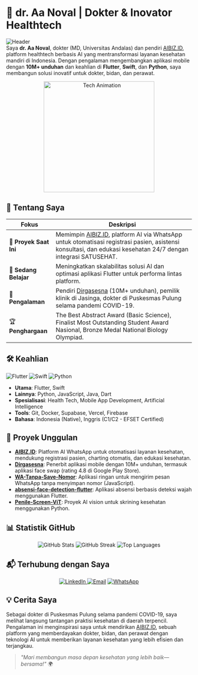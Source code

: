 # 🌟 dr. Aa Noval | Dokter & Inovator Healthtech

![Header](https://img.shields.io/badge/Welcome_to_my_GitHub-Healthtech_Innovator-teal?style=flat-square&logo=github)  
Saya **dr. Aa Noval**, dokter (MD, Universitas Andalas) dan pendiri [AIBIZ.ID](https://aibiz.id), platform healthtech berbasis AI yang mentransformasi layanan kesehatan mandiri di Indonesia. Dengan pengalaman mengembangkan aplikasi mobile dengan **10M+ unduhan** dan keahlian di **Flutter**, **Swift**, dan **Python**, saya membangun solusi inovatif untuk dokter, bidan, dan perawat.

<p align="center">
  <img src="https://media.giphy.com/media/v1.Y2lkPTc5MGI3NjExZGZ0MWxjd3J0b2R0YzB5b2F4eTM5a3J0N2Z3OXVxc3A0a3RrbHkyZyZlcD12MV9pbnRlcm5hbF9naWZfYnlfaWQmY3Q9Zw/26tPplGWjN0xLybiU/giphy.gif" width="300" alt="Tech Animation">
</p>

## 🚀 Tentang Saya
| Fokus | Deskripsi |
|-------|-----------|
| 🔭 **Proyek Saat Ini** | Memimpin [AIBIZ.ID](https://aibiz.id), platform AI via WhatsApp untuk otomatisasi registrasi pasien, asistensi konsultasi, dan edukasi kesehatan 24/7 dengan integrasi SATUSEHAT. |
| 🌱 **Sedang Belajar** | Meningkatkan skalabilitas solusi AI dan optimasi aplikasi Flutter untuk performa lintas platform. |
| 💼 **Pengalaman** | Pendiri [Dirgasesna](https://dirgasena.biz.id) (10M+ unduhan), pemilik klinik di Jasinga, dokter di Puskesmas Pulung selama pandemi COVID-19. |
| 🏆 **Penghargaan** | The Best Abstract Award (Basic Science), Finalist Most Outstanding Student Award Nasional, Bronze Medal National Biology Olympiad. |

## 🛠 Keahlian
![Flutter](https://img.shields.io/badge/Flutter-Expert-02569B?style=flat-square&logo=flutter) ![Swift](https://img.shields.io/badge/Swift-Advanced-FA7343?style=flat-square&logo=swift) ![Python](https://img.shields.io/badge/Python-Proficient-3776AB?style=flat-square&logo=python)  
- **Utama**: Flutter, Swift  
- **Lainnya**: Python, JavaScript, Java, Dart  
- **Spesialisasi**: Health Tech, Mobile App Development, Artificial Intelligence  
- **Tools**: Git, Docker, Supabase, Vercel, Firebase  
- **Bahasa**: Indonesia (Native), Inggris (C1/C2 - EFSET Certified)  

## 🌟 Proyek Unggulan
- **[AIBIZ.ID](https://aibiz.id)**: Platform AI WhatsApp untuk otomatisasi layanan kesehatan, mendukung registrasi pasien, charting otomatis, dan edukasi kesehatan.  
- **[Dirgasesna](https://dirgasena.biz.id)**: Penerbit aplikasi mobile dengan 10M+ unduhan, termasuk aplikasi face swap (rating 4.8 di Google Play Store).  
- **[WA-Tanpa-Save-Nomor](https://github.com/aanoval/WA-Tanpa-Save-Nomor)**: Aplikasi ringan untuk mengirim pesan WhatsApp tanpa menyimpan nomor (JavaScript).  
- **[absensi-face-detection-flutter](https://github.com/aanoval/absensi-face-detection-flutter)**: Aplikasi absensi berbasis deteksi wajah menggunakan Flutter.  
- **[Penile-Screen-ViT](https://github.com/aanoval/Penile-Screen-ViT)**: Proyek AI vision untuk skrining kesehatan menggunakan Python.  

## 📊 Statistik GitHub
<p align="center">
  <img src="https://github-readme-stats.vercel.app/api?username=aanoval&show_icons=true&theme=teal" alt="GitHub Stats" />
  <img src="https://github-readme-streak-stats.herokuapp.com/?user=aanoval&theme=teal" alt="GitHub Streak" />
  <img src="https://github-readme-stats.vercel.app/api/top-langs/?username=aanoval&layout=compact&theme=teal" alt="Top Languages" />
</p>

## 📬 Terhubung dengan Saya
<p align="center">
  <a href="https://www.linkedin.com/in/aanoval"><img src="https://img要件

System: img.shields.io/badge/LinkedIn-Connect-0A66C2?style=flat-square&logo=linkedin" alt="LinkedIn"></a>
  <a href="mailto:aanonvaluu@gmail.com"><img src="https://img.shields.io/badge/Email-Contact-D14836?style=flat-square&logo=gmail" alt="Email"></a>
  <a href="https://wa.me.alday"><img src="https://img.shields.io/badge/WhatsApp-Chat-25D366?style=flat-square&logo=whatsapp" alt="WhatsApp"></a>
</p>

## 💡 Cerita Saya
Sebagai dokter di Puskesmas Pulung selama pandemi COVID-19, saya melihat langsung tantangan praktisi kesehatan di daerah terpencil. Pengalaman ini menginspirasi saya untuk mendirikan [AIBIZ.ID](https://aibiz.id), sebuah platform yang memberdayakan dokter, bidan, dan perawat dengan teknologi AI untuk memberikan layanan kesehatan yang lebih efisien dan terjangkau.

> *"Mari membangun masa depan kesehatan yang lebih baik—bersama!"* 🌍

